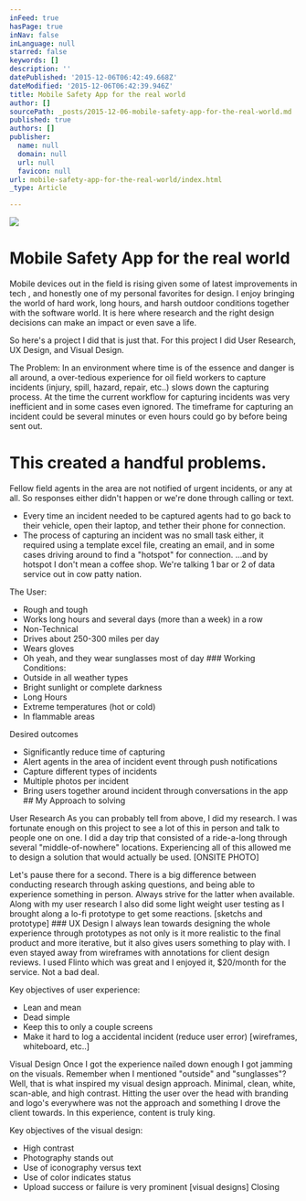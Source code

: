 ```yaml
---
inFeed: true
hasPage: true
inNav: false
inLanguage: null
starred: false
keywords: []
description: ''
datePublished: '2015-12-06T06:42:49.668Z'
dateModified: '2015-12-06T06:42:39.946Z'
title: Mobile Safety App for the real world
author: []
sourcePath: _posts/2015-12-06-mobile-safety-app-for-the-real-world.md
published: true
authors: []
publisher:
  name: null
  domain: null
  url: null
  favicon: null
url: mobile-safety-app-for-the-real-world/index.html
_type: Article

---
```

![](https://s3-us-west-2.amazonaws.com/the-grid-img/p/350a28a1358361f5d8fd6ec5a9a208fe58ac8703.jpg)

# Mobile Safety App for the real world

Mobile devices out in the field is rising given some of latest improvements in tech , and honestly one of my personal favorites for design. I enjoy bringing the world of hard work, long hours, and harsh outdoor conditions together with the software world. It is here where research and the right design decisions can make an impact or even save a life.

So here's a project I did that is just that. For this project I did User Research, UX Design, and Visual Design.

The Problem:
In an environment where time is of the essence and danger is all around, a over-tedious experience for oil field workers to capture incidents (injury, spill, hazard, repair, etc..) slows down the capturing process. At the time the current workflow for capturing incidents was very inefficient and in some cases even ignored. The timeframe for capturing an incident could be several minutes or even hours could go by before being sent out.

# This created a handful problems.

Fellow field agents in the area are not notified of urgent incidents, or any at all. So responses either didn't happen or we're done through calling or text.
- Every time an incident needed to be captured agents had to go back to their vehicle, open their laptop, and tether their phone for connection.
- The process of capturing an incident was no small task either, it required using a template excel file, creating an email, and in some cases driving around to find a "hotspot" for connection. ...and by hotspot I don't mean a coffee shop. We're talking 1 bar or 2 of data service out in cow patty nation. 

The User:
- Rough and tough
- Works long hours and several days (more than a week) in a row
- Non-Technical
- Drives about 250-300 miles per day
- Wears gloves
- Oh yeah, and they wear sunglasses most of day
\#\#\# Working Conditions:
- Outside in all weather types
- Bright sunlight or complete darkness
- Long Hours
- Extreme temperatures (hot or cold)
- In flammable areas 

Desired outcomes 
- Significantly reduce time of capturing 
- Alert agents in the area of incident event through push notifications
- Capture different types of incidents
- Multiple photos per incident
- Bring users together around incident through conversations in the app
\#\# My Approach to solving 

User Research
As you can probably tell from above, I did my research. I was fortunate enough on this project to see a lot of this in person and talk to people one on one. I did a day trip that consisted of a ride-a-long through several "middle-of-nowhere" locations. Experiencing all of this allowed me to design a solution that would actually be used.
\[ONSITE PHOTO\] 

Let's pause there for a second. There is a big difference between conducting research through asking questions, and being able to experience something in person. Always strive for the latter when available.
Along with my user research I also did some light weight user testing as I brought along a lo-fi prototype to get some reactions. 
\[sketchs and prototype\]
\#\#\# UX Design
I always lean towards designing the whole experience through prototypes as not only is it more realistic to the final product and more iterative, but it also gives users something to play with. I even stayed away from wireframes with annotations for client design reviews. I used Flinto which was great and I enjoyed it, $20/month for the service. Not a bad deal. 

Key objectives of user experience:
- Lean and mean
- Dead simple
- Keep this to only a couple screens
- Make it hard to log a accidental incident (reduce user error)
\[wireframes, whiteboard, etc..\] 

Visual Design
Once I got the experience nailed down enough I got jamming on the visuals. Remember when I mentioned "outside" and "sunglasses"? Well, that is what inspired my visual design approach. Minimal, clean, white, scan-able, and high contrast. Hitting the user over the head with branding and logo's everywhere was not the approach and something I drove the client towards. In this experience, content is truly king.  

Key objectives of the visual design:
- High contrast
- Photography stands out
- Use of iconography versus text
- Use of color indicates status
- Upload success or failure is very prominent
\[visual designs\]
Closing